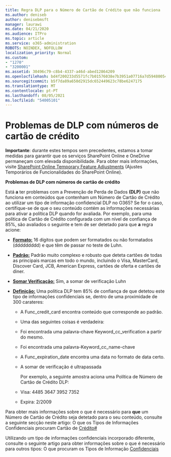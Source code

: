 ```yaml
---
title: Regra DLP para o Número de Cartão de Crédito que não funciona
ms.author: deniseb
author: denisebmsft
manager: laurawi
ms.date: 04/21/2020
ms.audience: ITPro
ms.topic: article
ms.service: o365-administration
ROBOTS: NOINDEX, NOFOLLOW
localization_priority: Normal
ms.custom:
- "1270"
- "3200001"
ms.assetid: 30496c79-c8b4-4337-a46d-abed12864209
ms.openlocfilehash: bd4f200233d5571fc7b01576038e7b3951a07716a7d5948005418d2896291ee5
ms.sourcegitcommit: b5f7da89a650d2915dc652449623c78be6247175
ms.translationtype: MT
ms.contentlocale: pt-PT
ms.lasthandoff: 08/05/2021
ms.locfileid: "54005101"
---
```

# <a name="dlp-issues-with-credit-card-numbers"></a>Problemas de DLP com números de cartão de crédito

**Importante**: durante estes tempos sem precedentes, estamos a tomar medidas para garantir que os serviços SharePoint Online e OneDrive permaneçam com elevada disponibilidade. Para obter mais informações, visite [SharePoint Online Temporary Feature Adjustments](https://aka.ms/ODSPAdjustments) (Ajustes Temporários de Funcionalidades do SharePoint Online).

**Problemas de DLP com números de cartão de crédito**

Está **a** ter problemas com a Prevenção de Perda de Dados **(DLP)** que não funciona em conteúdos que contenham um Número de Cartão de Crédito ao utilizar um tipo de informação confidencial DLP no O365? Se for o caso, certifique-se de que o seu conteúdo contém as informações necessárias para ativar a política DLP quando for avaliada. Por exemplo, para uma política de Cartão de Crédito configurada com um nível de confiança de 85%, são avaliados o seguinte e tem de ser detetado para que **a** regra acione:
  
- **[Formato:](https://docs.microsoft.com/microsoft-365/compliance/sensitive-information-type-entity-definitions#format-19)** 16 dígitos que podem ser formatados ou não formatados (ddddddddd) e que têm de passar no teste de Luhn.

- **[Padrão:](https://docs.microsoft.com/microsoft-365/compliance/sensitive-information-type-entity-definitions#pattern-19)** Padrão muito complexo e robusto que deteta cartões de todas as principais marcas em todo o mundo, incluindo o Visa, MasterCard, Discover Card, JCB, American Express, cartões de oferta e cartões de diner.

- **[Somar Verificação:](https://docs.microsoft.com/microsoft-365/compliance/sensitive-information-type-entity-definitions#checksum-19)** Sim, a somar de verificação Luhn

- **[Definição:](https://docs.microsoft.com/microsoft-365/compliance/sensitive-information-type-entity-definitions#definition-19)** Uma política DLP tem 85% de confiança de que detetou este tipo de informações confidenciais se, dentro de uma proximidade de 300 carateres:

  - A Func_credit_card encontra conteúdo que corresponde ao padrão.

  - Uma das seguintes coisas é verdadeira:

  - Foi encontrada uma palavra-chave Keyword_cc_verification a partir do mesmo.

  - Foi encontrada uma palavra-Keyword_cc_name-chave

  - A Func_expiration_date encontra uma data no formato de data certo.

  - A somar de verificação é ultrapassada

    Por exemplo, a seguinte amostra aciona uma Política de Número de Cartão de Crédito DLP:

  - Visa: 4485 3647 3952 7352
  
  - Expira: 2/2009

Para obter mais informações sobre o que é necessário para **que** um Número de Cartão de Crédito seja detetado para o seu conteúdo, consulte a seguinte secção neste artigo: O que os Tipos de Informações Confidenciais procuram Cartão de [Crédito#](https://docs.microsoft.com/microsoft-365/compliance/sensitive-information-type-entity-definitions#credit-card-number)
  
Utilizando um tipo de informações confidenciais incorporado diferente, consulte o seguinte artigo para obter informações sobre o que é necessário para outros tipos: O que procuram os Tipos de Informação [Confidenciais](https://docs.microsoft.com/microsoft-365/compliance/sensitive-information-type-entity-definitions)
  